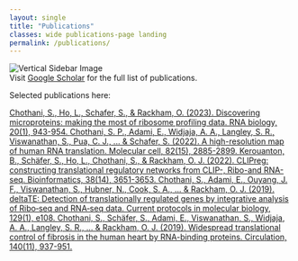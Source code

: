```yaml
---
layout: single
title: "Publications"
classes: wide publications-page landing
permalink: /publications/
---
```

<div class="sidebar-image">
      <img src="{{ '/assets/images/Thesis_cover.png' | relative_url }}" alt="Vertical Sidebar Image" />
</div>
<div class="main-content">
Visit <a href="https://scholar.google.com/citations?user=HdP8YrIAAAAJ&hl=en&oi=ao" target="_blank">Google Scholar</a> for the full list of publications. 

Selected publications here:

<a href="https://www.tandfonline.com/doi/full/10.1080/15476286.2023.2279845" class="text-link">
  Chothani, S., Ho, L., Schafer, S., & Rackham, O. (2023). Discovering microproteins: making the most of ribosome profiling data. RNA biology, 20(1), 943-954.
</a>


<a href="https://www.cell.com/molecular-cell/fulltext/S1097-2765(22)00606-2?uuid=uuid%3Ad64a17c6-406a-4124-96ed-d6ebc23c1cee" class="text-link">
  Chothani, S. P., Adami, E., Widjaja, A. A., Langley, S. R., Viswanathan, S., Pua, C. J., ... & Schafer, S. (2022). A high-resolution map of human RNA translation. Molecular cell, 82(15), 2885-2899.
</a>


<a href="https://academic.oup.com/bioinformatics/article/38/14/3651/6598794" class="text-link">
  Kerouanton, B., Schäfer, S., Ho, L., Chothani, S., & Rackham, O. J. (2022). CLIPreg: constructing translational regulatory networks from CLIP-, Ribo-and RNA-seq. Bioinformatics, 38(14), 3651-3653.
</a>


<a href="https://currentprotocols.onlinelibrary.wiley.com/doi/full/10.1002/cpmb.108" class="text-link">
  Chothani, S., Adami, E., Ouyang, J. F., Viswanathan, S., Hubner, N., Cook, S. A., ... & Rackham, O. J. (2019). deltaTE: Detection of translationally regulated genes by integrative analysis of Ribo‐seq and RNA‐seq data. Current protocols in molecular biology, 129(1), e108.
</a>

<a href="https://www.ahajournals.org/doi/full/10.1161/CIRCULATIONAHA.119.039596" class="text-link">
  Chothani, S., Schäfer, S., Adami, E., Viswanathan, S., Widjaja, A. A., Langley, S. R., ... & Rackham, O. J. (2019). Widespread translational control of fibrosis in the human heart by RNA-binding proteins. Circulation, 140(11), 937-951.
</a>

</div>

